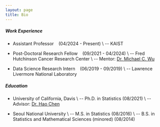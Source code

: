 ```yaml
---
layout: page
title: Bio
---
```


##### Work Experience

* Assistant Professor &ensp; (04/2024 - Present) \\
-- KAIST 

* Post-Doctoral Research Fellow &ensp; (09/2021 - 04/2024) \\
-- Fred Hutchinson Cancer Research Center \\
-- Mentor: [Dr. Michael C. Wu](https://research.fredhutch.org/wu/en/michael-wu.html)

* Data Science Research Intern &ensp; (06/2019 - 09/2019) \\
-- Lawrence Livermore National Laboratory

##### Education

* University of California, Davis \\
-- Ph.D. in Statistics (08/2021)  \\
-- Advisor: [Dr. Hao Chen](https://anson.ucdavis.edu/~haochen/index.html)

* Seoul National University \\
-- M.S. in Statistics (08/2016) \\
-- B.S. in Statistics and Mathematical Sciences (minored) (08/2014)
